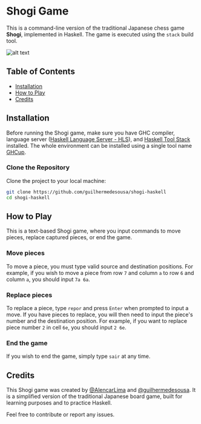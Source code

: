 # Shogi Game

This is a command-line version of the traditional Japanese chess game **Shogi**, implemented in Haskell. The game is executed using the `stack` build tool.

![alt text](https://github.com/guilhermedesousa/shogi-haskell/blob/main/shogi-game-board.png)

## Table of Contents

- [Installation](#installation)
- [How to Play](#how-to-play)
- [Credits](#credits)

## Installation

Before running the Shogi game, make sure you have GHC compiler, language server ([Haskell Language Server - HLS](https://github.com/haskell/haskell-language-server)), and [Haskell Tool Stack](https://docs.haskellstack.org/en/stable/) installed. The whole environment can be installed using a single tool name [GHCup](https://www.haskell.org/ghcup/).

### Clone the Repository

Clone the project to your local machine:

```bash
git clone https://github.com/guilhermedesousa/shogi-haskell
cd shogi-haskell
```

## How to Play

This is a text-based Shogi game, where you input commands to move pieces, replace captured pieces, or end the game.

### Move pieces

To move a piece, you must type valid source and destination positions. For example, if you wish to move a piece from row `7` and column `a` to row `6` and column `a`, you should input `7a 6a`.

### Replace pieces

To replace a piece, type `repor` and press `Enter` when prompted to input a move. If you have pieces to replace, you will then need to input the piece's number and the destination position. For example, if you want to replace piece number `2` in cell `6e`, you should input `2 6e`.

### End the game

If you wish to end the game, simply type `sair` at any time.

## Credits

This Shogi game was created by [@AlencarLima](https://github.com/AlencarLima) and [@guilhermedesousa](https://github.com/guilhermedesousa). It is a simplified version of the traditional Japanese board game, built for learning purposes and to practice Haskell.

Feel free to contribute or report any issues.